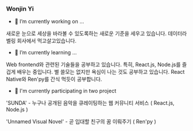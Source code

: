 ### Wonjin Yi
- 🔭 I’m currently working on ...

새로운 눈으로 세상을 바라볼 수 있도록하는 새로운 기준을 세우고 있습니다. 데이터라벨링 회사에서 먹고살고있습니다.
- 🌱 I’m currently learning ...

Web frontend와 관련된 기술들을 공부하고 있습니다. 특히, React.js, Node.js를 즐겁게 배우는 중입니다. 별 쓸모는 없지만 욕심이 나는 것도 공부하고 있습니다. React Native와 Ren'py를 간식 먹듯이 공부합니다.
- 👯 I'm currently participating in two project 

'SUNDA' - 누구나 공개된 음악을 큐레이팅하는 웹 커뮤니티 서비스 ( React.js, Node.js )

'Unnamed Visual Novel' - 곧 입대할 친구의 꿈 이뤄주기 ( Ren'py )

<!--
**wonjinYi/wonjinYi** is a ✨ _special_ ✨ repository because its `README.md` (this file) appears on your GitHub profile.

Here are some ideas to get you started:

- 🔭 I’m currently working on ...
- 🌱 I’m currently learning ...
- 👯 I’m looking to collaborate on ...
- 🤔 I’m looking for help with ...
- 💬 Ask me about ...
- 📫 How to reach me: ...
- 😄 Pronouns: ...
- ⚡ Fun fact: ...
-->
